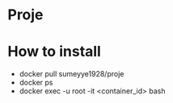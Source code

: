 # Proje

# How to install 

- docker pull sumeyye1928/proje
- docker ps
- docker exec -u root -it <container_id> bash
